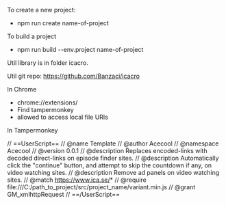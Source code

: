 To create a new project:
  - npm run create name-of-project

To build a project
  - npm run build --env.project name-of-project

Util library is in folder icacro.

Util git repo: https://github.com/Banzaci/icacro

In Chrome
  - chrome://extensions/
  - Find tampermonkey
  - allowed to access local file URIs

In Tampermonkey

// ==UserScript==
// @name            Template
// @author          Acecool
// @namespace       Acecool
// @version         0.0.1
// @description     Replaces encoded-links with decoded direct-links on episode finder sites.
// @description     Automatically click the "continue" button, and attempt to skip the countdown if any, on video watching sites.
// @description     Remove ad panels on video watching sites.
// @match           https://www.ica.se/*
// @require         file:///C:/path_to_project/src/project_name/variant.min.js
// @grant           GM_xmlhttpRequest
// ==/UserScript==
